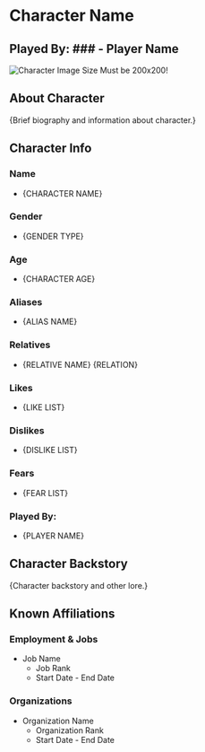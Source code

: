 # Character Name
## Played By: ### - Player Name 

![Character Image Size Must be 200x200!](https://cdn.discordapp.com/attachments/1069399090334543963/1156719485558997002/image.png?ex=6515fe78&is=6514acf8&hm=53f648ac76e841c40059b78be83d9eaaf1eaa95622b06c115d5fccac4074a8c0&)


## About Character
{Brief biography and information about character.}

## Character Info
### Name
- {CHARACTER NAME}

### Gender
- {GENDER TYPE}

### Age
- {CHARACTER AGE}

### Aliases 
- {ALIAS NAME}

### Relatives
- {RELATIVE NAME} {RELATION}

### Likes
- {LIKE LIST}

### Dislikes
- {DISLIKE LIST}

### Fears
- {FEAR LIST}

### Played By: 
- {PLAYER NAME}


## Character Backstory
{Character backstory and other lore.}

## Known Affiliations  
### Employment & Jobs
- Job Name
  - Job Rank
  - Start Date - End Date

### Organizations
- Organization Name
  - Organization Rank
  - Start Date - End Date